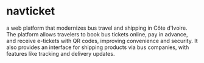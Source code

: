 # navticket
a web platform that modernizes bus travel and shipping in Côte d'Ivoire. The platform allows travelers to book bus tickets online, pay in advance, and receive e-tickets with QR codes, improving convenience and security. It also provides an interface for shipping products via bus companies, with features like tracking and delivery updates.
